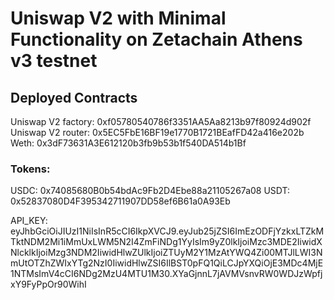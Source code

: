 # Uniswap V2 with Minimal Functionality on Zetachain Athens v3 testnet

## Deployed Contracts
Uniswap V2 factory: 0xf05780540786f3351AA5Aa8213b97f80924d902f
Uniswap V2 router: 0x5EC5FbE16BF19e1770B1721BEafFD42a416e202b
Weth: 0x3dF73631A3E612120b3fb9b53b1f540DA514b1Bf

### Tokens:
USDC: 0x74085680B0b54bdAc9Fb2D4Ebe88a21105267a08
USDT: 0x52837080D4F395342711907DD58ef6B61a0A93Eb

API_KEY: eyJhbGciOiJIUzI1NiIsInR5cCI6IkpXVCJ9.eyJub25jZSI6ImEzODFjYzkxLTZkMTktNDM2Mi1iMmUxLWM5N2I4ZmFiNDg1YyIsIm9yZ0lkIjoiMzc3MDE2IiwidXNlcklkIjoiMzg3NDM2IiwidHlwZUlkIjoiZTUyM2Y1MzAtYWQ4Zi00MTJlLWI3NmUtOTZhZWIxYTg2NzI0IiwidHlwZSI6IlBST0pFQ1QiLCJpYXQiOjE3MDc4MjE1NTMsImV4cCI6NDg2MzU4MTU1M30.XYaGjnnL7jAVMVsnvRW0WDJzWpfjxY9FyPpOr90WihI